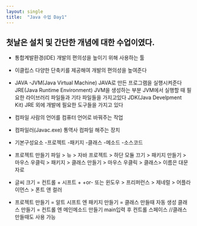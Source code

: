 ```yaml
---
layout: single
title:  "Java 수업 Day1"
---
```

## 첫날은 설치 및 간단한 개념에 대한 수업이였다.

* 통합계발환경(IDE)
	개발의 편의성을 높이기 위해 사용하는 툴

* 이클립스
   	다양한 단축키를 제공해여 개발의 편의성을 높여준다


* JAVA
    	-JVM(Java Virtual Machine)
   		JAVA로 만든 프로그램을 실행시켜준다
   	JRE(Java Runtime Environment)
	   	JVM을 생성하는 부분
   		JVM에서 실행할 때 필요한 라이브러리
   		파일들과 기타 파일들을 가지고있다
   	JDK(Java Develpment Kit)
   		JRE 외에 개발에 필요한 도구들을 가지고 있다

* 컴파일
   	사람의 언어를 컴퓨터 언어로 바꿔주는 작업

* 컴파일러(Javac.exe)
   	통역사
   	컴파일 해주는 장치

* 기본구성요소
   -프로젝트
   	-패키지
	   	-클래스
	   		-메소드
		   		-소스코드

* 프로젝트 만들기 파일 > 뉴 > 자바 프로젝트 > 하단 모듈 끄기 > 
패키지 만들기 > 마우스 우클릭 > 패키지 > 클래스 만들기 > 마우스 우클릭 > 클래스> 이름은 대문자로

* 글씨 크기 = 컨트롤 + 시프트 + +or-
또는 윈도우 > 프리퍼런스 > 제네럴 > 어플라이먼스 > 폰트 앤 컬러

* 프로젝트 만들기 = 알트 시프트 엔
   패키지 만들기 = 클래스 만들때 자동 생성
   클래스 만들기 = 컨트롤 엔
   메인메소드 만들기 main입력 후 컨트롤 스페이스 //클래스 만들때도 사용 가능
